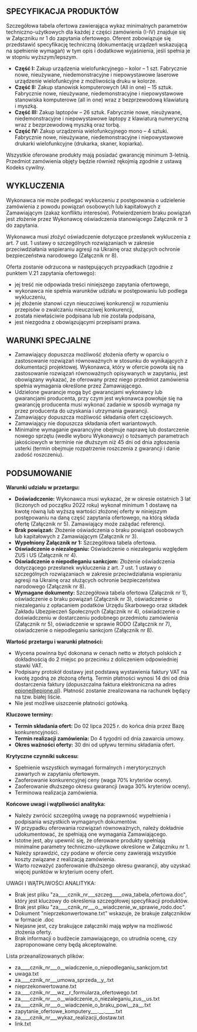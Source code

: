 ## SPECYFIKACJA PRODUKTÓW

Szczegółowa tabela ofertowa zawierająca wykaz minimalnych parametrów techniczno-użytkowych dla każdej z części zamówienia (I-IV) znajduje się w Załączniku nr 1 do zapytania ofertowego. Oferent zobowiązuje się przedstawić specyfikację techniczną (dokumentację urządzeń wskazującą na spełnienie wymagań) w tym opis i dodatkowe wyjaśnienia, jeśli spełnia je w stopniu wyższym/lepszym.

*   **Część I:** Zakup urządzenia wielofunkcyjnego – kolor – 1 szt. Fabrycznie nowe, nieużywane, niedemonstracyjne i niepowystawowe laserowe urządzenie wielofunkcyjne z możliwością druku w kolorze.
*   **Część II:** Zakup stanowisk komputerowych (All in one) – 15 sztuk. Fabrycznie nowe, nieużywane, niedemonstracyjne i niepowystawowe stanowiska komputerowe (all in one) wraz z bezprzewodową klawiaturą i myszką.
*   **Część III:** Zakup laptopów – 26 sztuk. Fabrycznie nowe, nieużywane, niedemonstracyjne i niepowystawowe laptopy z klawiaturą numeryczną wraz z bezprzewodową myszką oraz torbą.
*   **Część IV:** Zakup urządzenia wielofunkcyjnego mono – 4 sztuki. Fabrycznie nowe, nieużywane, niedemonstracyjne i niepowystawowe drukarki wielofunkcyjne (drukarka, skaner, kopiarka).

Wszystkie oferowane produkty mają posiadać gwarancję minimum 3-letnią. Przedmiot zamówienia objęty będzie również rękojmią zgodnie z ustawą Kodeks cywilny.

## WYKLUCZENIA

Wykonawca nie może podlegać wykluczeniu z postępowania o udzielenie zamówienia z powodu powiązań osobowych lub kapitałowych z Zamawiającym (zakaz konfliktu interesów). Potwierdzeniem braku powiązań jest złożenie przez Wykonawcę oświadczenia stanowiącego Załącznik nr 3 do zapytania.

Wykonawca musi złożyć oświadczenie dotyczące przesłanek wykluczenia z art. 7 ust. 1 ustawy o szczególnych rozwiązaniach w zakresie przeciwdziałania wspieraniu agresji na Ukrainę oraz służących ochronie bezpieczeństwa narodowego (Załącznik nr 8).

Oferta zostanie odrzucona w następujących przypadkach (zgodnie z punktem V.21 zapytania ofertowego):

*   jej treść nie odpowiada treści niniejszego zapytania ofertowego,
*   wykonawca nie spełnia warunków udziału w postępowaniu lub podlega wykluczeniu,
*   jej złożenie stanowi czyn nieuczciwej konkurencji w rozumieniu przepisów o zwalczaniu nieuczciwej konkurencji,
*   została niewłaściwie podpisana lub nie została podpisana,
*   jest niezgodna z obowiązującymi przepisami prawa.

## WARUNKI SPECJALNE

*   Zamawiający dopuszcza możliwość złożenia oferty w oparciu o zastosowanie rozwiązań równoważnych w stosunku do wynikających z dokumentacji projektowej. Wykonawca, który w ofercie powoła się na zastosowanie rozwiązań równoważnych opisywanych w zapytaniu, jest obowiązany wykazać, że oferowany przez niego przedmiot zamówienia spełnia wymagania określone przez Zamawiającego.
*   Udzielone gwarancje mogą być gwarancjami wykonawcy lub gwarancjami producenta, przy czym jest wykonawca powołuje się na gwarancję producenta musi wykonać zadanie w sposób wymaga ny przez producenta do uzyskania i utrzymania gwarancji.
*   Zamawiający dopuszcza możliwość składania ofert częściowych.
*   Zamawiający nie dopuszcza składania ofert wariantowych.
*   Minimalne wymaganie gwarancyjne obejmuje naprawę lub dostarczenie nowego sprzętu (wedle wyboru Wykonawcy) o tożsamych parametrach jakościowych w terminie nie dłuższym niż 45 dni od dnia zgłoszenia usterki (termin obejmuje rozpatrzenie roszczenia z gwarancji i danie zadość roszczeniu).

## PODSUMOWANIE

**Warunki udziału w przetargu:**

*   **Doświadczenie:** Wykonawca musi wykazać, że w okresie ostatnich 3 lat (liczonych od początku 2022 roku) wykonał minimum 1 dostawę na kwotę równą lub wyższą wartości złożonej oferty w niniejszym postępowaniu na daną część zapytania ofertowego, na którą składa ofertę (Załącznik nr 5). Zamawiający może zażądać referencji.
*   **Brak powiązań:** Złożenie oświadczenia o braku powiązań osobowych lub kapitałowych z Zamawiającym (Załącznik nr 3).
*   **Wypełniony Załącznik nr 1:** Szczegółowa tabela ofertowa.
*   **Oświadczenie o niezaleganiu:** Oświadczenie o niezaleganiu względem ZUS i US (Załącznik nr 4).
*   **Oświadczenie o niepodleganiu sankcjom:** Złożenie oświadczenia dotyczącego przesłanek wykluczenia z art. 7 ust. 1 ustawy o szczególnych rozwiązaniach w zakresie przeciwdziałania wspieraniu agresji na Ukrainę oraz służących ochronie bezpieczeństwa narodowego (Załącznik nr 8).
*   **Wymagane dokumenty:** Szczegółowa tabela ofertowa (Załącznik nr 1), oświadczenie o braku powiązań (Załącznik nr 3), oświadczenie o niezaleganiu z opłacaniem podatków Urzędu Skarbowego oraz składek Zakładu Ubezpieczeń Społecznych (Załącznik nr 4), oświadczenie o doświadczeniu w dostarczeniu podobnego przedmiotu zamówienia (Załącznik nr 5), oświadczenie w sprawie RODO (Załącznik nr 7), oświadczenie o niepodleganiu sankcjom (Załącznik nr 8).

**Wartość przetargu i warunki płatności:**

*   Wycena powinna być dokonana w cenach netto w złotych polskich z dokładnością do 2 miejsc po przecinku z doliczeniem odpowiedniej stawki VAT.
*   Podpisany protokół dostawy jest podstawą wystawienia faktury VAT na kwotę zgodną ze złożoną ofertą. Termin płatności wynosi 14 dni od dnia dostarczenia faktury (dopuszczalna faktura elektroniczna na adres epione@epione.pl). Płatność zostanie zrealizowana na rachunek będący na tzw. białej liście.
*   Nie jest możliwe uiszczenie płatności gotówką.

**Kluczowe terminy:**

*   **Termin składania ofert:** Do 02 lipca 2025 r. do końca dnia przez Bazę konkurencyjności.
*   **Termin realizacji zamówienia:** Do 4 tygodni od dnia zawarcia umowy.
*   **Okres ważności oferty:** 30 dni od upływu terminu składania ofert.

**Krytyczne czynniki sukcesu:**

*   Spełnienie wszystkich wymagań formalnych i merytorycznych zawartych w zapytaniu ofertowym.
*   Zaoferowanie konkurencyjnej ceny (waga 70% kryteriów oceny).
*   Zaoferowanie dłuższego okresu gwarancji (waga 30% kryteriów oceny).
*   Terminowa realizacja zamówienia.

**Końcowe uwagi i wątpliwości analityka:**

*   Należy zwrócić szczególną uwagę na poprawność wypełnienia i podpisania wszystkich wymaganych dokumentów.
*   W przypadku oferowania rozwiązań równoważnych, należy dokładnie udokumentować, że spełniają one wymagania Zamawiającego.
*   Istotne jest, aby upewnić się, że oferowane produkty spełniają minimalne parametry techniczno-użytkowe określone w Załączniku nr 1.
*   Należy sprawdzić, czy podane w ofercie ceny zawierają wszystkie koszty związane z realizacją zamówienia.
*   Warto rozważyć zaoferowanie dłuższego okresu gwarancji, aby uzyskać więcej punktów w kryterium oceny ofert.

UWAGI I WĄTPLIWOŚCI ANALITYKA:
* Brak jest pliku "za____cznik_nr___szczeg____owa_tabela_ofertowa.doc", który jest kluczowy do określenia szczegółowej specyfikacji produktów.
* Brak jest pliku "za____cznik_nr___o__wiadczenie_w_sprawie_rodo.doc".
* Dokument "nieprzekonwertowane.txt" wskazuje, że brakuje załączników w formacie .doc
* Niejasne jest, czy brakujące załączniki mają wpływ na możliwość złożenia oferty.
* Brak informacji o budżecie zamawiającego, co utrudnia ocenę, czy zaproponowane ceny będą akceptowalne.

Lista przeanalizowanych plików:
- za____cznik_nr___o__wiadczenie_o_niepodleganiu_sankcjom.txt
- uwaga.txt
- za____cznik_nr___umowa_sprzeda__y_.txt
- nieprzekonwertowane.txt
- za____cznik_nr___wz__r_formularza_ofertowego.txt
- za____cznik_nr___o__wiadczenie_o_niezaleganiu_zus__us.txt
- za____cznik_nr___o__wiadczenie_o_braku_powi__za__.txt
- zapytanie_ofertowe_komputery___.__.____.txt
- za____cznik_nr___wykaz_realizacji_dostaw.txt
- link.txt
